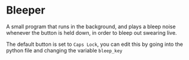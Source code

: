 # Bleeper

A small program that runs in the background, and plays a bleep noise whenever the button is held down, in order to bleep out swearing live.

The default button is set to `Caps Lock`, you can edit this by going into the python file and changing the variable `bleep_key`

